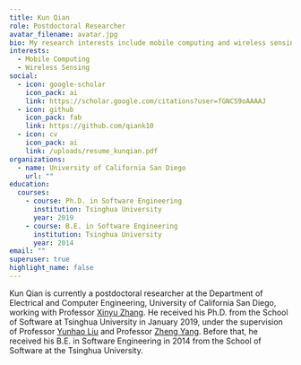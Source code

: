 ```yaml
---
title: Kun Qian
role: Postdoctoral Researcher
avatar_filename: avatar.jpg
bio: My research interests include mobile computing and wireless sensing
interests:
  - Mobile Computing
  - Wireless Sensing
social:
  - icon: google-scholar
    icon_pack: ai
    link: https://scholar.google.com/citations?user=fGNCS9oAAAAJ
  - icon: github
    icon_pack: fab
    link: https://github.com/qiank10
  - icon: cv
    icon_pack: ai
    link: /uploads/resume_kunqian.pdf
organizations:
  - name: University of California San Diego
    url: ""
education:
  courses:
    - course: Ph.D. in Software Engineering
      institution: Tsinghua University
      year: 2019
    - course: B.E. in Software Engineering
      institution: Tsinghua University
      year: 2014
email: ""
superuser: true
highlight_name: false
---
```

Kun Qian is currently a postdoctoral researcher at the Department of Electrical and Computer Engineering, University of California San Diego, working with Professor [Xinyu Zhang](http://xyzhang.ucsd.edu/). He received his Ph.D. from the School of Software at Tsinghua University in January 2019, under the supervision of Professor [Yunhao Liu](http://www.cse.msu.edu/~liuyunha/) and Professor [Zheng Yang](http://tns.thss.tsinghua.edu.cn/~yangzheng/). Before that, he received his B.E. in Software Engineering in 2014 from the School of Software at the Tsinghua University.
